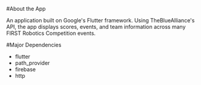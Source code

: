 #About the App

An application built on Google's Flutter framework. Using TheBlueAlliance's API, the app displays scores, events, and team information across many FIRST Robotics Competition events.

#Major Dependencies
- flutter
- path_provider
- firebase
- http
